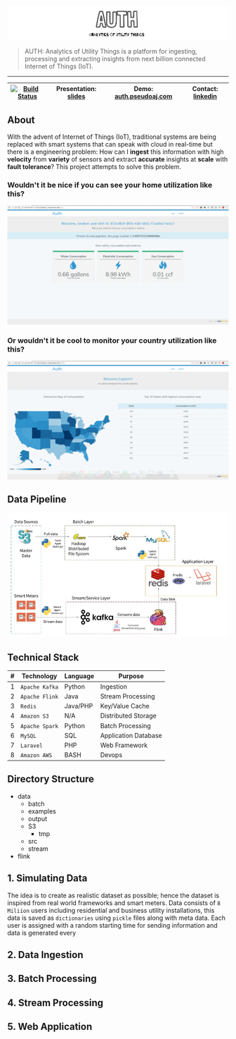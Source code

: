![cover](misc/images/cover.png)

> AUTH: Analytics of Utility Things is a platform for ingesting, processing and extracting insights from next billion connected Internet of Things (IoT).

<hr/>

| [![Build Status](https://travis-ci.org/PseudoAj/MyInsightRepo.svg?branch=master)](https://travis-ci.org/PseudoAj/MyInsightRepo) | Presentation: [slides](http://authslides.pseudoaj.com)  | Demo: [auth.pseudoaj.com](http://auth.pseudoaj.com) | Contact: [linkedin](https://www.linkedin.com/in/pseudoaj) |
|----------|----------------|--------|-----------|

## About

With the advent of Internet of Things (IoT), traditional systems are being replaced with smart systems that can speak with cloud in real-time but there is a engineering problem: How can I **ingest** this information with high **velocity** from **variety** of sensors and extract **accurate** insights at **scale** with **fault tolerance**? This project attempts to solve this problem.

### Wouldn't it be nice if you can see your home utilization like this?

![Demo1](misc/images/demo1.gif)

### Or wouldn't it be cool to monitor your country utilization like this?

![Demo2](misc/images/demo2.gif)

## Data Pipeline

![pipeline](misc/images/pipeline.jpg)

## Technical Stack

| **#**| **Technology**   | **Language** | **Purpose**              |
|---|--------------|----------|----------------------|
| 1 | `Apache Kafka` | Python   | Ingestion            |
| 2 | `Apache Flink` | Java     | Stream Processing    |
| 3 | `Redis`        | Java/PHP | Key/Value Cache      |
| 4 | `Amazon S3`    | N/A      | Distributed Storage  |
| 5 | `Apache Spark` | Python   | Batch Processing     |
| 6 | `MySQL`        | SQL      | Application Database |
| 7 | `Laravel`      | PHP      | Web Framework        |
| 8 | `Amazon AWS`   | BASH     | Devops               |

## Directory Structure

+ data
  + batch
  + examples
  + output
  + S3
    + tmp
  + src
  + stream
+ flink

## 1. Simulating Data

The idea is to create as realistic dataset as possible; hence the dataset is inspired from real world frameworks and smart meters. Data consists of `8 Miliion` users including residential and business utility installations, this data is saved as `dictionaries` using `pickle` files along with meta data. Each user is assigned with a random starting time for sending information and data is generated every

## 2. Data Ingestion

## 3. Batch Processing

## 4. Stream Processing

## 5. Web Application
